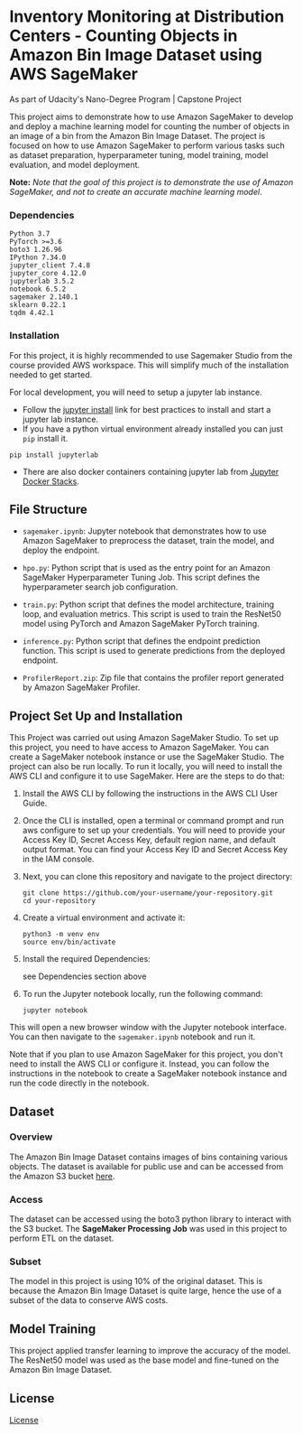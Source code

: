 # Inventory Monitoring at Distribution Centers - Counting Objects in Amazon Bin Image Dataset using AWS SageMaker

As part of Udacity's Nano-Degree Program | Capstone Project

This project aims to demonstrate how to use Amazon SageMaker to develop and deploy a machine learning model for counting the number of objects in an image of a bin from the Amazon Bin Image Dataset. The project is focused on how to use Amazon SageMaker to perform various tasks such as dataset preparation, hyperparameter tuning, model training, model evaluation, and model deployment.

**Note:** _Note that the goal of this project is to demonstrate the use of Amazon SageMaker, and not to create an accurate machine learning model_.

### Dependencies

```
Python 3.7
PyTorch >=3.6
boto3 1.26.96
IPython 7.34.0
jupyter_client 7.4.8
jupyter_core 4.12.0
jupyterlab 3.5.2
notebook 6.5.2
sagemaker 2.140.1
sklearn 0.22.1
tqdm 4.42.1
```

### Installation

For this project, it is highly recommended to use Sagemaker Studio from the course provided AWS workspace. This will simplify much of the installation needed to get started.

For local development, you will need to setup a jupyter lab instance.

- Follow the [jupyter install](https://jupyter.org/install.html) link for best practices to install and start a jupyter lab instance.
- If you have a python virtual environment already installed you can just `pip` install it.

```
pip install jupyterlab
```

- There are also docker containers containing jupyter lab from [Jupyter Docker Stacks](https://jupyter-docker-stacks.readthedocs.io/en/latest/index.html).

## File Structure

- `sagemaker.ipynb`: Jupyter notebook that demonstrates how to use Amazon SageMaker to preprocess the dataset, train the model, and deploy the endpoint.

- `hpo.py`: Python script that is used as the entry point for an Amazon SageMaker Hyperparameter Tuning Job. This script defines the hyperparameter search job configuration.

- `train.py`: Python script that defines the model architecture, training loop, and evaluation metrics. This script is used to train the ResNet50 model using PyTorch and Amazon SageMaker PyTorch training.

- `inference.py`: Python script that defines the endpoint prediction function. This script is used to generate predictions from the deployed endpoint.

- `ProfilerReport.zip`: Zip file that contains the profiler report generated by Amazon SageMaker Profiler.

## Project Set Up and Installation

This Project was carried out using Amazon SageMaker Studio. To set up this project, you need to have access to Amazon SageMaker. You can create a SageMaker notebook instance or use the SageMaker Studio. The project can also be run locally. To run it locally, you will need to install the AWS CLI and configure it to use SageMaker. Here are the steps to do that:

1. Install the AWS CLI by following the instructions in the AWS CLI User Guide.

2. Once the CLI is installed, open a terminal or command prompt and run aws configure to set up your credentials. You will need to provide your Access Key ID, Secret Access Key, default region name, and default output format. You can find your Access Key ID and Secret Access Key in the IAM console.

3. Next, you can clone this repository and navigate to the project directory:

   ```
   git clone https://github.com/your-username/your-repository.git
   cd your-repository
   ```

4. Create a virtual environment and activate it:

   ```
   python3 -m venv env
   source env/bin/activate
   ```

5. Install the required Dependencies:

   see Dependencies section above

6. To run the Jupyter notebook locally, run the following command:

   `jupyter notebook`

This will open a new browser window with the Jupyter notebook interface. You can then navigate to the `sagemaker.ipynb` notebook and run it.

Note that if you plan to use Amazon SageMaker for this project, you don't need to install the AWS CLI or configure it. Instead, you can follow the instructions in the notebook to create a SageMaker notebook instance and run the code directly in the notebook.

## Dataset

### Overview

The Amazon Bin Image Dataset contains images of bins containing various objects. The dataset is available for public use and can be accessed from the Amazon S3 bucket [here](https://registry.opendata.aws/amazon-bin-imagery/).

### Access

The dataset can be accessed using the boto3 python library to interact with the S3 bucket. The **SageMaker Processing Job** was used in this project to perform ETL on the dataset.

### Subset

The model in this project is using 10% of the original dataset. This is because the Amazon Bin Image Dataset is quite large, hence the use of a subset of the data to conserve AWS costs.

## Model Training

This project applied transfer learning to improve the accuracy of the model. The ResNet50 model was used as the base model and fine-tuned on the Amazon Bin Image Dataset.

## License

[License](LICENSE.txt)
